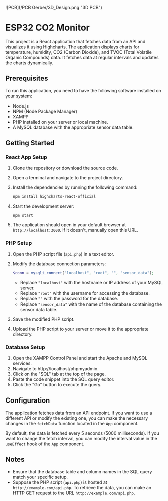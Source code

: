 ![PCB](/PCB Gerber/3D_Design.png "3D PCB")

# ESP32 CO2 Monitor

This project is a React application that fetches data from an API and visualizes it using Highcharts. The application displays charts for temperature, humidity, CO2 (Carbon Dioxide), and TVOC (Total Volatile Organic Compounds) data. It fetches data at regular intervals and updates the charts dynamically.

## Prerequisites

To run this application, you need to have the following software installed on your system:

- Node.js
- NPM (Node Package Manager)
- XAMPP
- PHP installed on your server or local machine.
- A MySQL database with the appropriate sensor data table.

## Getting Started

### React App Setup

1. Clone the repository or download the source code.
2. Open a terminal and navigate to the project directory.
3. Install the dependencies by running the following command:

   ```
   npm install highcharts-react-official
   ```

4. Start the development server:

   ```
   npm start
   ```

5. The application should open in your default browser at `http://localhost:3000`. If it doesn't, manually open this URL.

### PHP Setup

1. Open the PHP script file (`api.php`) in a text editor.
2. Modify the database connection parameters:

   ```php
   $conn = mysqli_connect("localhost", "root", "", "sensor_data");
   ```

   - Replace `"localhost"` with the hostname or IP address of your MySQL server.
   - Replace `"root"` with the username for accessing the database.
   - Replace `""` with the password for the database.
   - Replace `"sensor_data"` with the name of the database containing the sensor data table.

3. Save the modified PHP script.
4. Upload the PHP script to your server or move it to the appropriate directory.

### Database Setup

1. Open the XAMPP Control Panel and start the Apache and MySQL services.
2. Navigate to http://localhost/phpmyadmin.
3. Click on the "SQL" tab at the top of the page.
4. Paste the code snippet into the SQL query editor.
5. Click the "Go" button to execute the query.

## Configuration

The application fetches data from an API endpoint. If you want to use a different API or modify the existing one, you can make the necessary changes in the `fetchData` function located in the `App` component.

By default, the data is fetched every 5 seconds (5000 milliseconds). If you want to change the fetch interval, you can modify the interval value in the `useEffect` hook of the `App` component.

## Notes

- Ensure that the database table and column names in the SQL query match your specific setup.
- Suppose the PHP script (`api.php`) is hosted at `http://example.com/api.php`. To retrieve the data, you can make an HTTP GET request to the URL `http://example.com/api.php`.